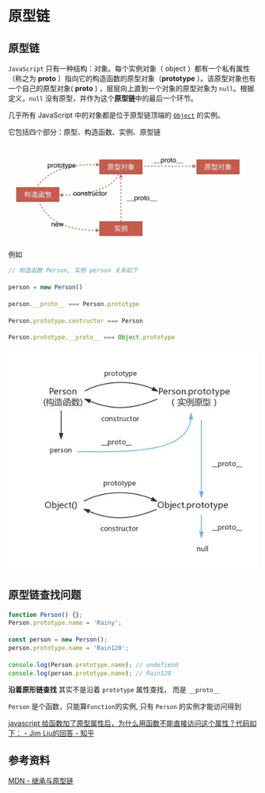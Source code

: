 # 原型链

## 原型链

`JavaScript` 只有一种结构：对象。每个实例对象（ object ）都有一个私有属性（称之为 __proto__ ）指向它的构造函数的原型对象（**prototype** ）。该原型对象也有一个自己的原型对象( __proto__ ) ，层层向上直到一个对象的原型对象为 `null`。根据定义，`null` 没有原型，并作为这个**原型链**中的最后一个环节。

几乎所有 JavaScript 中的对象都是位于原型链顶端的 [`Object`](https://developer.mozilla.org/zh-CN/docs/Web/JavaScript/Reference/Global_Objects/Object) 的实例。

它包括四个部分：原型、构造函数、实例、原型链

![prototype-chain.jpg](./images/prototype-chain.jpg)

例如

```js
// 构造函数 Person, 实例 person 关系如下

person = new Person()

person.__proto__ === Person.prototype 

Person.prototype.contructor === Person

Person.prototype.__proto__ === Object.prototype

```

![prototype-chain-all.jpg](./images/prototype-chain-all.jpg)

## 原型链查找问题

```js
function Person() {};
Person.prototype.name = 'Rainy';

const person = new Person();
person.prototype.name = 'Rain120';

console.log(Person.prototype.name); // undefiend
console.log(person.prototype.name); // Rain120
```

**沿着原形链查找** 其实不是沿着 `prototype` 属性查找， 而是 `__proto__`

`Person` 是个函数，只能算`Function`的实例, 只有 `Person` 的实例才能访问得到

[javascript 给函数加了原型属性后，为什么用函数不能直接访问这个属性？代码如下： - Jim Liu的回答 - 知乎](https://www.zhihu.com/question/51820518/answer/127655677)

## 参考资料

[MDN - 继承与原型链](https://developer.mozilla.org/zh-CN/docs/Web/JavaScript/Inheritance_and_the_prototype_chain)

